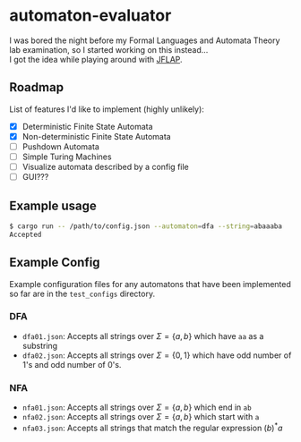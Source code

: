 # automaton-evaluator
I was bored the night before my Formal Languages and Automata Theory lab examination, so I started working on this instead... \
I got the idea while playing around with [JFLAP](https://www.jflap.org/).

## Roadmap
List of features I'd like to implement (highly unlikely):
- [x] Deterministic Finite State Automata
- [x] Non-deterministic Finite State Automata
- [ ] Pushdown Automata
- [ ] Simple Turing Machines
- [ ] Visualize automata described by a config file
- [ ] GUI???

## Example usage
```bash
$ cargo run -- /path/to/config.json --automaton=dfa --string=abaaaba
Accepted
```

## Example Config
Example configuration files for any automatons that have been implemented so far are in the `test_configs` directory.
### DFA
- `dfa01.json`: Accepts all strings over $\Sigma = \{a, b\}$ which have `aa` as a substring
- `dfa02.json`: Accepts all strings over $\Sigma = \{0, 1\}$ which have odd number of 1's and odd number of 0's.

### NFA
- `nfa01.json`: Accepts all strings over $\Sigma = \{a, b\}$ which end in `ab`
- `nfa02.json`: Accepts all strings over $\Sigma = \{a, b\}$ which start with `a`
- `nfa03.json`: Accepts all strings that match the regular expression $(b)^\ast a$
